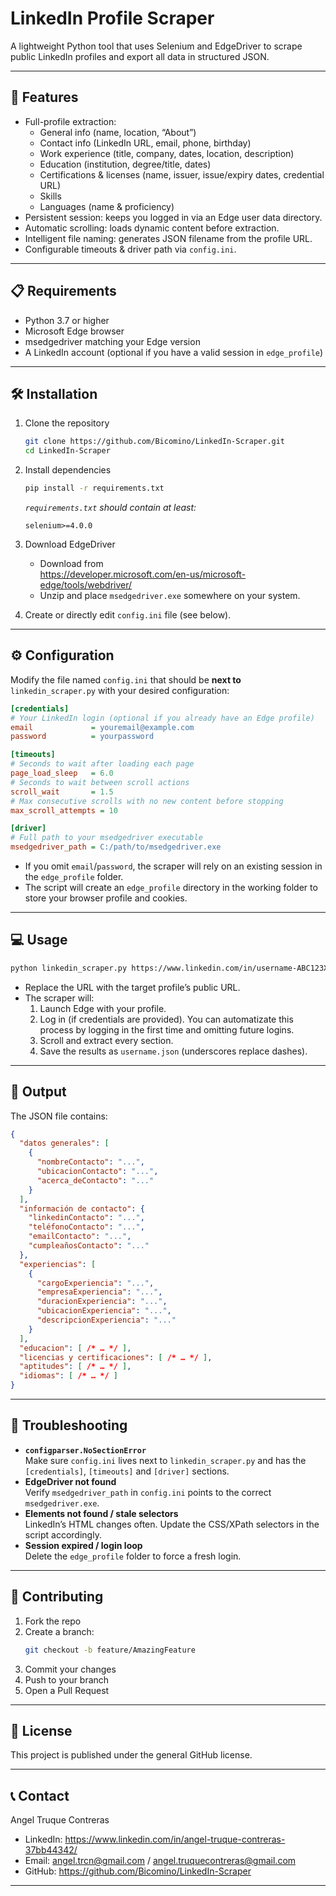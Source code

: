 # LinkedIn Profile Scraper

A lightweight Python tool that uses Selenium and EdgeDriver to scrape public LinkedIn profiles and export all data in structured JSON.

---

## 🚀 Features

- Full-profile extraction:  
  - General info (name, location, “About”)
  - Contact info (LinkedIn URL, email, phone, birthday)
  - Work experience (title, company, dates, location, description)
  - Education (institution, degree/title, dates)
  - Certifications & licenses (name, issuer, issue/expiry dates, credential URL)
  - Skills
  - Languages (name & proficiency)
- Persistent session: keeps you logged in via an Edge user data directory.
- Automatic scrolling: loads dynamic content before extraction.
- Intelligent file naming: generates JSON filename from the profile URL.
- Configurable timeouts & driver path via `config.ini`.

---

## 📋 Requirements

- Python 3.7 or higher  
- Microsoft Edge browser  
- msedgedriver matching your Edge version  
- A LinkedIn account (optional if you have a valid session in `edge_profile`)

---

## 🛠️ Installation

1. Clone the repository  
   ```bash
   git clone https://github.com/Bicomino/LinkedIn-Scraper.git
   cd LinkedIn-Scraper
   ```

2. Install dependencies  
   ```bash
   pip install -r requirements.txt
   ```
   _`requirements.txt` should contain at least:_  
   ```
   selenium>=4.0.0
   ```

3. Download EdgeDriver  
   - Download from  
     https://developer.microsoft.com/en-us/microsoft-edge/tools/webdriver/  
   - Unzip and place `msedgedriver.exe` somewhere on your system.

4. Create or directly edit `config.ini` file (see below).

---

## ⚙️ Configuration

Modify the file named `config.ini` that should be **next to** `linkedin_scraper.py` with your desired configuration:

```ini
[credentials]
# Your LinkedIn login (optional if you already have an Edge profile)
email             = youremail@example.com
password          = yourpassword

[timeouts]
# Seconds to wait after loading each page
page_load_sleep   = 6.0
# Seconds to wait between scroll actions
scroll_wait       = 1.5
# Max consecutive scrolls with no new content before stopping
max_scroll_attempts = 10

[driver]
# Full path to your msedgedriver executable
msedgedriver_path = C:/path/to/msedgedriver.exe
```

- If you omit `email`/`password`, the scraper will rely on an existing session in the `edge_profile` folder.
- The script will create an `edge_profile` directory in the working folder to store your browser profile and cookies.

---

## 💻 Usage

```bash
python linkedin_scraper.py https://www.linkedin.com/in/username-ABC123XYZ/
```

- Replace the URL with the target profile’s public URL.
- The scraper will:
  1. Launch Edge with your profile.
  2. Log in (if credentials are provided). You can automatizate this process by logging in the first time and omitting future logins.
  3. Scroll and extract every section.
  4. Save the results as `username.json` (underscores replace dashes).

---

## 📁 Output

The JSON file contains:

```json
{
  "datos generales": [
    {
      "nombreContacto": "...",
      "ubicacionContacto": "...",
      "acerca_deContacto": "..."
    }
  ],
  "información de contacto": {
    "linkedinContacto": "...",
    "teléfonoContacto": "...",
    "emailContacto": "...",
    "cumpleañosContacto": "..."
  },
  "experiencias": [
    {
      "cargoExperiencia": "...",
      "empresaExperiencia": "...",
      "duracionExperiencia": "...",
      "ubicacionExperiencia": "...",
      "descripcionExperiencia": "..."
    }
  ],
  "educacion": [ /* … */ ],
  "licencias y certificaciones": [ /* … */ ],
  "aptitudes": [ /* … */ ],
  "idiomas": [ /* … */ ]
}
```

---

## 🐛 Troubleshooting

- **`configparser.NoSectionError`**  
  Make sure `config.ini` lives next to `linkedin_scraper.py` and has the `[credentials]`, `[timeouts]` and `[driver]` sections.
- **EdgeDriver not found**  
  Verify `msedgedriver_path` in `config.ini` points to the correct `msedgedriver.exe`.
- **Elements not found / stale selectors**  
  LinkedIn’s HTML changes often. Update the CSS/XPath selectors in the script accordingly.
- **Session expired / login loop**  
  Delete the `edge_profile` folder to force a fresh login.

---

## 🤝 Contributing

1. Fork the repo  
2. Create a branch:  
   ```bash
   git checkout -b feature/AmazingFeature
   ```
3. Commit your changes  
4. Push to your branch  
5. Open a Pull Request

---

## 📝 License

This project is published under the general GitHub license.

---

## 📞 Contact

Angel Truque Contreras  
- LinkedIn: https://www.linkedin.com/in/angel-truque-contreras-37bb44342/  
- Email: angel.trcn@gmail.com / angel.truquecontreras@gmail.com  
- GitHub: https://github.com/Bicomino/LinkedIn-Scraper

---
